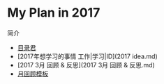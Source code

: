 # My Plan in 2017
简介
 - [目录君](README.md)
 - [2017年想学习的事情 工作|学习|ID](2017 idea.md)
 - [2017 3月 回顾 & 反思](2017 3月 回顾 & 反思.md)
 - [月回顾模板](复盘7问.md)